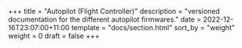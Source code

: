 +++
title = "Autopilot (Flight Controller)"
description = "versioned documentation for the different autopilot firmwares."
date = 2022-12-16T23:07:00+11:00
template = "docs/section.html"
sort_by = "weight"
weight = 0
draft = false
+++
